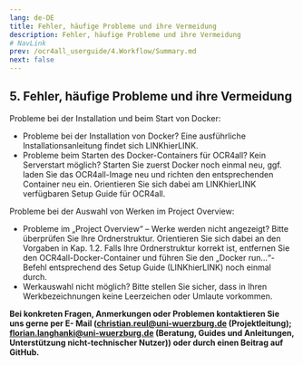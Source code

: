 ```yaml
---
lang: de-DE
title: Fehler, häufige Probleme und ihre Vermeidung
description: Fehler, häufige Probleme und ihre Vermeidung
# NavLink
prev: /ocr4all_userguide/4.Workflow/Summary.md
next: false
---
```

## 5.	Fehler, häufige Probleme und ihre Vermeidung

Probleme bei der Installation und beim Start von Docker:  
- Probleme bei der Installation von Docker? Eine ausführliche Installationsanleitung findet sich LINKhierLINK.
- Probleme beim Starten des Docker-Containers für OCR4all? Kein Serverstart möglich? Starten Sie zuerst Docker noch einmal neu, ggf. laden Sie das OCR4all-Image neu und richten den entsprechenden Container neu ein. Orientieren Sie sich dabei am LINKhierLINK verfügbaren Setup Guide für OCR4all.

Probleme bei der Auswahl von Werken im Project Overview:  
- Probleme im „Project Overview“ – Werke werden nicht angezeigt? Bitte überprüfen Sie Ihre Ordnerstruktur. Orientieren Sie sich dabei an den Vorgaben in Kap. 1.2. Falls Ihre Ordnerstruktur korrekt ist, entfernen Sie den OCR4all-Docker-Container und führen Sie den „Docker run...“-Befehl entsprechend des Setup Guide (LINKhierLINK) noch einmal durch.
- Werkauswahl nicht möglich? Bitte stellen Sie sicher, dass in Ihren Werkbezeichnungen keine Leerzeichen oder Umlaute vorkommen.




**Bei konkreten Fragen, Anmerkungen oder Problemen kontaktieren Sie uns gerne per E- Mail (christian.reul@uni-wuerzburg.de (Projektleitung); florian.langhanki@uni-wuerzburg.de (Beratung, Guides und Anleitungen, Unterstützung nicht-technischer Nutzer)) oder durch einen Beitrag auf GitHub.**

